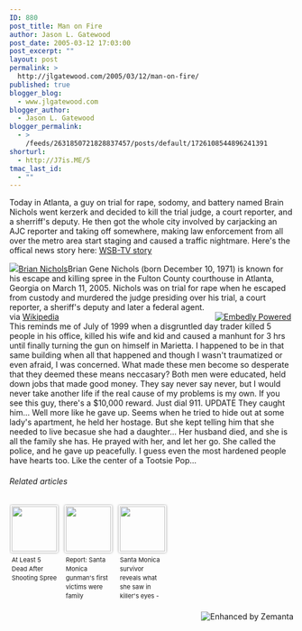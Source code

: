 ```yaml
---
ID: 880
post_title: Man on Fire
author: Jason L. Gatewood
post_date: 2005-03-12 17:03:00
post_excerpt: ""
layout: post
permalink: >
  http://jlgatewood.com/2005/03/12/man-on-fire/
published: true
blogger_blog:
  - www.jlgatewood.com
blogger_author:
  - Jason L. Gatewood
blogger_permalink:
  - >
    /feeds/2631850721828837457/posts/default/1726108544896241391
shorturl:
  - http://J7is.ME/5
tmac_last_id:
  - ""
---
```

Today in Atlanta, a guy on trial for rape, sodomy, and battery named Brain Nichols went kerzerk and decided to kill the trial judge, a court reporter, and a sherriff's deputy. He then got the whole city involved by carjacking an AJC reporter and taking off somewhere, making law enforcement from all over the metro area start staging and caused a traffic nightmare. Here's the offical news story here: <a href="http://www.wsbtv.com/news/4275867/detail.html">WSB-TV story</a>
<div class="mceItemEmbedly" style="max-width:500px;overflow:hidden;max-height:500px;" data-ajax="{'url':'http://en.wikipedia.org/wiki/Brian_Nichols','width':'500','words':null,'height':'500','embed':'&lt;div class=&quot;embedly&quot; style=&quot;max-width:500px;max-height:500px&quot;&gt;&lt;img src=&quot;http://jlgatewood.com/wp-content/uploads/2013/06/40px-Edit-clear.svg_.png&quot; class=&quot;thumb embedly-thumbnail-small&quot; /&gt;&lt;a class='embedly-title' href='http://en.wikipedia.org/wiki/Brian_Nichols'&gt;Brian Nichols&lt;/a&gt;Brian Gene Nichols (born December 10, 1971) is known for his escape and killing spree in the Fulton County courthouse in Atlanta, Georgia on March 11, 2005. Nichols was on trial for rape when he escaped from custody and murdered the judge presiding over his trial, a court reporter, a sheriff's deputy and later a federal agent.&lt;div class=&quot;embedly-clear&quot;&gt;&lt;/div&gt;&lt;span class=&quot;embedly-powered&quot; style=&quot;float:right;display:block&quot;&gt;&lt;a target=&quot;_blank&quot; href=&quot;http://embed.ly?src=anywhere&quot; title=&quot;Powered by Embedly&quot;&gt;&lt;img src=&quot;//static.embed.ly/images/logos/embedly-powered-small-light.png&quot; alt=&quot;Embedly Powered&quot; /&gt;&lt;/a&gt;&lt;/span&gt;&lt;div class=&quot;media-attribution&quot;&gt;&lt;span&gt;via &lt;/span&gt;&lt;a href=&quot;http://wikipedia.org&quot; class=&quot;media-attribution-link&quot; target=&quot;_blank&quot;&gt;Wikipedia&lt;/a&gt;&lt;/span&gt;&lt;/div&gt;&lt;div class=&quot;embedly-clear&quot;&gt;&lt;/div&gt;&lt;/div&gt;'}">
<div class="embedly" style="max-width:500px;max-height:500px"><img src="http://jlgatewood.com/wp-content/uploads/2013/06/40px-Edit-clear.svg_.png" class="thumb embedly-thumbnail-small" /><a class='embedly-title' href='http://en.wikipedia.org/wiki/Brian_Nichols'>Brian Nichols</a>Brian Gene Nichols (born December 10, 1971) is known for his escape and killing spree in the Fulton County courthouse in Atlanta, Georgia on March 11, 2005. Nichols was on trial for rape when he escaped from custody and murdered the judge presiding over his trial, a court reporter, a sheriff's deputy and later a federal agent.
<div class="embedly-clear"></div>
<span class="embedly-powered" style="float:right;display:block"><a target="_blank" href="http://embed.ly?src=anywhere" title="Powered by Embedly"><img src="//static.embed.ly/images/logos/embedly-powered-small-light.png" alt="Embedly Powered" /></a></span>
<div class="media-attribution"><span>via </span><a href="http://wikipedia.org" class="media-attribution-link" target="_blank">Wikipedia</a></div>
<div class="embedly-clear"></div>
</div>
</div>
This reminds me of July of 1999 when a disgruntled day trader killed 5 people in his office, killed his wife and kid and caused a manhunt for 3 hrs until finally turning the gun on himself in Marietta. I happened to be in that same building when all that happened and though I wasn't traumatized or even afraid, I was concerned.
What made these men become so desperate that they deemed these means neccasary? Both men were educated, held down jobs that made good money.
They say never say never, but I would never take another life if the real cause of my problems is my own.
If you see this guy, there's a $10,000 reward. Just dial 911.
UPDATE
They caught him... Well more like he gave up. Seems when he tried to hide out at some lady's apartment, he held her hostage. But she kept telling him that she needed to live becasue she had a daughter... Her husband died, and she is all the family she has. He prayed with her, and let her go. She called the police, and he gave up peacefully. I guess even the most hardened people have hearts too. Like the center of a Tootsie Pop...
<h6 class="zemanta-related-title" style="font-size: 1em;">Related articles</h6>
<ul class="zemanta-article-ul zemanta-article-ul-image" style="margin: 0; padding: 0; overflow: hidden;">
	<li class="zemanta-article-ul-li-image zemanta-article-ul-li" style="padding: 0; background: none; list-style: none; display: block; float: left; vertical-align: top; text-align: left; width: 84px; font-size: 11px; margin: 2px 10px 10px 2px;"><a style="box-shadow: 0px 0px 4px #999; padding: 2px; display: block; border-radius: 2px; text-decoration: none;" href="http://www.wsbtv.com/videos/news/at-least-5-dead-after-shooting-spree/v4Cmw/" target="_blank"><img style="padding: 0; margin: 0; border: 0; display: block; width: 80px; max-width: 100%;" src="http://jlgatewood.com/wp-content/uploads/2013/06/175960037_80_80.jpg" alt="" /></a><a style="display: block; overflow: hidden; text-decoration: none; line-height: 12pt; height: 80px; padding: 5px 2px 0 2px;" href="http://www.wsbtv.com/videos/news/at-least-5-dead-after-shooting-spree/v4Cmw/" target="_blank">At Least 5 Dead After Shooting Spree</a></li>
	<li class="zemanta-article-ul-li-image zemanta-article-ul-li" style="padding: 0; background: none; list-style: none; display: block; float: left; vertical-align: top; text-align: left; width: 84px; font-size: 11px; margin: 2px 10px 10px 2px;"><a style="box-shadow: 0px 0px 4px #999; padding: 2px; display: block; border-radius: 2px; text-decoration: none;" href="http://www.usatoday.com/story/news/nation/2013/06/09/santa-monica-shooting-john-zawahri/2405015/" target="_blank"><img style="padding: 0; margin: 0; border: 0; display: block; width: 80px; max-width: 100%;" src="http://jlgatewood.com/wp-content/uploads/2013/06/176245542_80_80.jpg" alt="" /></a><a style="display: block; overflow: hidden; text-decoration: none; line-height: 12pt; height: 80px; padding: 5px 2px 0 2px;" href="http://www.usatoday.com/story/news/nation/2013/06/09/santa-monica-shooting-john-zawahri/2405015/" target="_blank">Report: Santa Monica gunman's first victims were family</a></li>
	<li class="zemanta-article-ul-li-image zemanta-article-ul-li" style="padding: 0; background: none; list-style: none; display: block; float: left; vertical-align: top; text-align: left; width: 84px; font-size: 11px; margin: 2px 10px 10px 2px;"><a style="box-shadow: 0px 0px 4px #999; padding: 2px; display: block; border-radius: 2px; text-decoration: none;" href="http://www.nydailynews.com/news/crime/santa-monica-survivor-reveals-killer-eyes-article-1.1367918?localLinksEnabled=false" target="_blank"><img style="padding: 0; margin: 0; border: 0; display: block; width: 80px; max-width: 100%;" src="http://jlgatewood.com/wp-content/uploads/2013/06/176426515_80_80.jpg" alt="" /></a><a style="display: block; overflow: hidden; text-decoration: none; line-height: 12pt; height: 80px; padding: 5px 2px 0 2px;" href="http://www.nydailynews.com/news/crime/santa-monica-survivor-reveals-killer-eyes-article-1.1367918?localLinksEnabled=false" target="_blank">Santa Monica survivor reveals what she saw in killer's eyes - New York Daily News</a></li>
</ul>
<div class="zemanta-pixie" style="margin-top: 10px; height: 15px;"><a class="zemanta-pixie-a" title="Enhanced by Zemanta" href="http://www.zemanta.com/?px"><img class="zemanta-pixie-img" style="border: none; float: right;" src="http://img.zemanta.com/zemified_h.png?x-id=20bbeff1-85b0-4966-927c-9b7cca0e0df6" alt="Enhanced by Zemanta" /></a></div>
